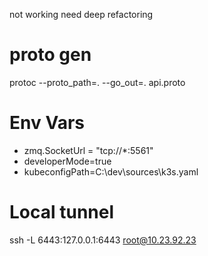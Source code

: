  not working need deep refactoring 

# proto gen
protoc --proto_path=. --go_out=.  api.proto

# Env Vars
- zmq.SocketUrl = "tcp://*:5561"
- developerMode=true
- kubeconfigPath=C:\dev\sources\k3s.yaml

# Local tunnel
ssh -L 6443:127.0.0.1:6443 root@10.23.92.23
 